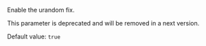 Enable the urandom fix.

This parameter is deprecated and will be removed in a next version.

Default value: `true`